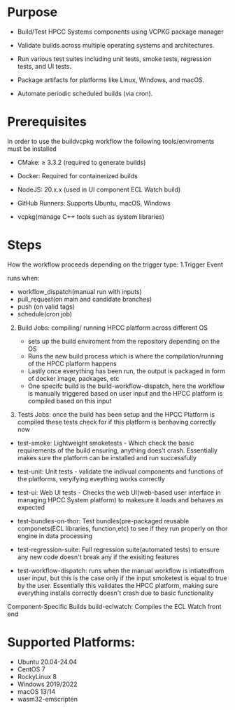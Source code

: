 # Purpose
- Build/Test HPCC Systems components using VCPKG package manager

- Validate builds across multiple operating systems and architectures.

- Run various test suites including unit tests, smoke tests, regression tests, and UI tests.

- Package artifacts for platforms like Linux, Windows, and macOS.

- Automate periodic scheduled builds (via cron).

# Prerequisites 
In order to use the buildvcpkg workflow the following tools/enviroments must be installed 

- CMake: ≥ 3.3.2 (required to generate builds)

- Docker: Required for containerized builds

- NodeJS: 20.x.x (used in UI component ECL Watch build)

- GitHub Runners: Supports Ubuntu, macOS, Windows

- vcpkg(manage C++ tools such as system libraries)

# Steps
How the workflow proceeds depending on the trigger type:
1.Trigger Event

runs when:
- workflow_dispatch(manual run with inputs)
- pull_request(on main and candidate branches)
- push (on valid tags)
- schedule(cron job)

2. Build Jobs: compiling/ running HPCC platform across different OS
   - sets up the build enviroment from the repository depending on the OS
   - Runs the new build process which is where the compilation/running of the HPCC platform happens
   - Lastly once everything has been run, the output is packaged in form of docker image, packages, etc
   - One specifc build is the build-workflow-dispatch, here the workflow is manually triggered based on user input and the HPCC platform is compiled based on this input
   
3. Tests Jobs: once the build has been setup and the HPCC Platform is compiled these tests check for if this platform is benhaving correctly now

- test-smoke: Lightweight smoketests - Which check the basic requirements of the build ensuring, anything does't crash. Essentially makes sure the platform can be installed and run successfully

- test-unit: Unit tests - validate the indivual components and functions of the platforms, veryifying eveything works correctly

- test-ui: Web UI tests - Checks the web UI(web-based user interface in managing HPCC System platform) to makesure it loads and behaves as expected

- test-bundles-on-thor: Test bundles(pre-packaged reusable componets(ECL libraries, function,etc) to see if they run properly on thor engine in data processing

- test-regression-suite: Full regression suite(automated tests) to ensure any new code doesn't break any if the exisiting features

- test-workflow-dispatch: runs when the manual workflow is intiatedfrom user input, but this is the case only if the input smoketest is equal to true by the user. Essentially this validates the HPCC platform, making sure everything installs correctly doesn't crash due to basic functionality


Component-Specific Builds
build-eclwatch: Compiles the ECL Watch front end

# Supported Platforms: 
- Ubuntu 20.04-24.04
- CentOS 7
- RockyLinux 8
- Windows 2019/2022
- macOS 13/14
- wasm32-emscripten
